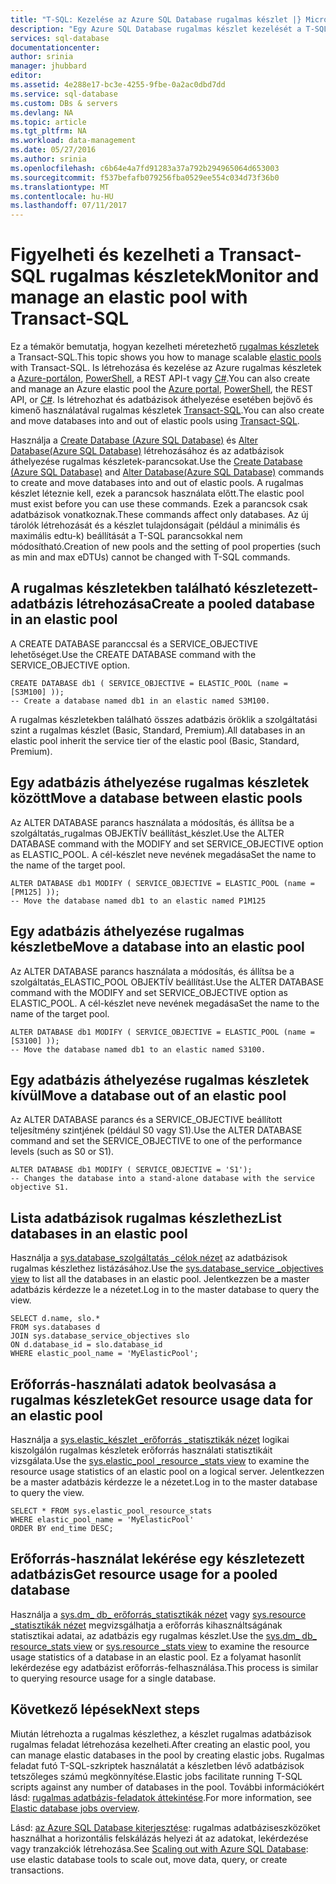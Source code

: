 ```yaml
---
title: "T-SQL: Kezelése az Azure SQL Database rugalmas készlet |} Microsoft Docs"
description: "Egy Azure SQL Database rugalmas készlet kezelését a T-SQL használatával."
services: sql-database
documentationcenter: 
author: srinia
manager: jhubbard
editor: 
ms.assetid: 4e288e17-bc3e-4255-9fbe-0a2ac0dbd7dd
ms.service: sql-database
ms.custom: DBs & servers
ms.devlang: NA
ms.topic: article
ms.tgt_pltfrm: NA
ms.workload: data-management
ms.date: 05/27/2016
ms.author: srinia
ms.openlocfilehash: c6b64e4a7fd91283a37a792b294965064d653003
ms.sourcegitcommit: f537befafb079256fba0529ee554c034d73f36b0
ms.translationtype: MT
ms.contentlocale: hu-HU
ms.lasthandoff: 07/11/2017
---
```

# <a name="monitor-and-manage-an-elastic-pool-with-transact-sql"></a><span data-ttu-id="2da2f-103">Figyelheti és kezelheti a Transact-SQL rugalmas készletek</span><span class="sxs-lookup"><span data-stu-id="2da2f-103">Monitor and manage an elastic pool with Transact-SQL</span></span>
<span data-ttu-id="2da2f-104">Ez a témakör bemutatja, hogyan kezelheti méretezhető [rugalmas készletek](sql-database-elastic-pool.md) a Transact-SQL.</span><span class="sxs-lookup"><span data-stu-id="2da2f-104">This topic shows you how to manage scalable [elastic pools](sql-database-elastic-pool.md) with Transact-SQL.</span></span>  <span data-ttu-id="2da2f-105">Is létrehozása és kezelése az Azure rugalmas készletek a [Azure-portálon](https://portal.azure.com/), [PowerShell](sql-database-elastic-pool-manage-powershell.md), a REST API-t vagy [C#](sql-database-elastic-pool-manage-csharp.md).</span><span class="sxs-lookup"><span data-stu-id="2da2f-105">You can also create and manage an Azure elastic pool the [Azure portal](https://portal.azure.com/), [PowerShell](sql-database-elastic-pool-manage-powershell.md), the REST API, or [C#](sql-database-elastic-pool-manage-csharp.md).</span></span> <span data-ttu-id="2da2f-106">Is létrehozhat és adatbázisok áthelyezése esetében bejövő és kimenő használatával rugalmas készletek [Transact-SQL](sql-database-elastic-pool-manage-tsql.md).</span><span class="sxs-lookup"><span data-stu-id="2da2f-106">You can also create and move databases into and out of elastic pools using [Transact-SQL](sql-database-elastic-pool-manage-tsql.md).</span></span>


<span data-ttu-id="2da2f-107">Használja a [Create Database (Azure SQL Database)](https://msdn.microsoft.com/library/dn268335.aspx) és [Alter Database(Azure SQL Database)](https://msdn.microsoft.com/library/mt574871.aspx) létrehozásához és az adatbázisok áthelyezése rugalmas készletek-parancsokat.</span><span class="sxs-lookup"><span data-stu-id="2da2f-107">Use the [Create Database (Azure SQL Database)](https://msdn.microsoft.com/library/dn268335.aspx) and [Alter Database(Azure SQL Database)](https://msdn.microsoft.com/library/mt574871.aspx) commands to create and move databases into and out of elastic pools.</span></span> <span data-ttu-id="2da2f-108">A rugalmas készlet léteznie kell, ezek a parancsok használata előtt.</span><span class="sxs-lookup"><span data-stu-id="2da2f-108">The elastic pool must exist before you can use these commands.</span></span> <span data-ttu-id="2da2f-109">Ezek a parancsok csak adatbázisok vonatkoznak.</span><span class="sxs-lookup"><span data-stu-id="2da2f-109">These commands affect only databases.</span></span> <span data-ttu-id="2da2f-110">Az új tárolók létrehozását és a készlet tulajdonságait (például a minimális és maximális edtu-k) beállítását a T-SQL parancsokkal nem módosítható.</span><span class="sxs-lookup"><span data-stu-id="2da2f-110">Creation of new pools and the setting of pool properties (such as min and max eDTUs) cannot be changed with T-SQL commands.</span></span>

## <a name="create-a-pooled-database-in-an-elastic-pool"></a><span data-ttu-id="2da2f-111">A rugalmas készletekben található készletezett-adatbázis létrehozása</span><span class="sxs-lookup"><span data-stu-id="2da2f-111">Create a pooled database in an elastic pool</span></span>
<span data-ttu-id="2da2f-112">A CREATE DATABASE paranccsal és a SERVICE_OBJECTIVE lehetőséget.</span><span class="sxs-lookup"><span data-stu-id="2da2f-112">Use the CREATE DATABASE command with the SERVICE_OBJECTIVE option.</span></span>   

    CREATE DATABASE db1 ( SERVICE_OBJECTIVE = ELASTIC_POOL (name = [S3M100] ));
    -- Create a database named db1 in an elastic named S3M100.

<span data-ttu-id="2da2f-113">A rugalmas készletekben található összes adatbázis öröklik a szolgáltatási szint a rugalmas készlet (Basic, Standard, Premium).</span><span class="sxs-lookup"><span data-stu-id="2da2f-113">All databases in an elastic pool inherit the service tier of the elastic pool (Basic, Standard, Premium).</span></span> 

## <a name="move-a-database-between-elastic-pools"></a><span data-ttu-id="2da2f-114">Egy adatbázis áthelyezése rugalmas készletek között</span><span class="sxs-lookup"><span data-stu-id="2da2f-114">Move a database between elastic pools</span></span>
<span data-ttu-id="2da2f-115">Az ALTER DATABASE parancs használata a módosítás, és állítsa be a szolgáltatás\_rugalmas OBJEKTÍV beállítást\_készlet.</span><span class="sxs-lookup"><span data-stu-id="2da2f-115">Use the ALTER DATABASE command with the MODIFY and set SERVICE\_OBJECTIVE option as ELASTIC\_POOL.</span></span> <span data-ttu-id="2da2f-116">A cél-készlet neve nevének megadása</span><span class="sxs-lookup"><span data-stu-id="2da2f-116">Set the name to the name of the target pool.</span></span>

    ALTER DATABASE db1 MODIFY ( SERVICE_OBJECTIVE = ELASTIC_POOL (name = [PM125] ));
    -- Move the database named db1 to an elastic named P1M125  

## <a name="move-a-database-into-an-elastic-pool"></a><span data-ttu-id="2da2f-117">Egy adatbázis áthelyezése rugalmas készletbe</span><span class="sxs-lookup"><span data-stu-id="2da2f-117">Move a database into an elastic pool</span></span>
<span data-ttu-id="2da2f-118">Az ALTER DATABASE parancs használata a módosítás, és állítsa be a szolgáltatás\_ELASTIC_POOL OBJEKTÍV beállítást.</span><span class="sxs-lookup"><span data-stu-id="2da2f-118">Use the ALTER DATABASE command with the MODIFY and set SERVICE\_OBJECTIVE option as ELASTIC_POOL.</span></span> <span data-ttu-id="2da2f-119">A cél-készlet neve nevének megadása</span><span class="sxs-lookup"><span data-stu-id="2da2f-119">Set the name to the name of the target pool.</span></span>

    ALTER DATABASE db1 MODIFY ( SERVICE_OBJECTIVE = ELASTIC_POOL (name = [S3100] ));
    -- Move the database named db1 to an elastic named S3100.

## <a name="move-a-database-out-of-an-elastic-pool"></a><span data-ttu-id="2da2f-120">Egy adatbázis áthelyezése rugalmas készletek kívül</span><span class="sxs-lookup"><span data-stu-id="2da2f-120">Move a database out of an elastic pool</span></span>
<span data-ttu-id="2da2f-121">Az ALTER DATABASE parancs és a SERVICE_OBJECTIVE beállított teljesítmény szintjének (például S0 vagy S1).</span><span class="sxs-lookup"><span data-stu-id="2da2f-121">Use the ALTER DATABASE command and set the SERVICE_OBJECTIVE to one of the performance levels (such as S0 or S1).</span></span>

    ALTER DATABASE db1 MODIFY ( SERVICE_OBJECTIVE = 'S1');
    -- Changes the database into a stand-alone database with the service objective S1.

## <a name="list-databases-in-an-elastic-pool"></a><span data-ttu-id="2da2f-122">Lista adatbázisok rugalmas készlethez</span><span class="sxs-lookup"><span data-stu-id="2da2f-122">List databases in an elastic pool</span></span>
<span data-ttu-id="2da2f-123">Használja a [sys.database\_szolgáltatás \_célok nézet](https://msdn.microsoft.com/library/mt712619) az adatbázisok rugalmas készlethez listázásához.</span><span class="sxs-lookup"><span data-stu-id="2da2f-123">Use the [sys.database\_service \_objectives view](https://msdn.microsoft.com/library/mt712619) to list all the databases in an elastic pool.</span></span> <span data-ttu-id="2da2f-124">Jelentkezzen be a master adatbázis kérdezze le a nézetet.</span><span class="sxs-lookup"><span data-stu-id="2da2f-124">Log in to the master database to query the view.</span></span>

    SELECT d.name, slo.*  
    FROM sys.databases d 
    JOIN sys.database_service_objectives slo  
    ON d.database_id = slo.database_id
    WHERE elastic_pool_name = 'MyElasticPool'; 

## <a name="get-resource-usage-data-for-an-elastic-pool"></a><span data-ttu-id="2da2f-125">Erőforrás-használati adatok beolvasása a rugalmas készletek</span><span class="sxs-lookup"><span data-stu-id="2da2f-125">Get resource usage data for an elastic pool</span></span>
<span data-ttu-id="2da2f-126">Használja a [sys.elastic\_készlet \_erőforrás \_statisztikák nézet](https://msdn.microsoft.com/library/mt280062.aspx) logikai kiszolgálón rugalmas készletek erőforrás használati statisztikáit vizsgálata.</span><span class="sxs-lookup"><span data-stu-id="2da2f-126">Use the [sys.elastic\_pool \_resource \_stats view](https://msdn.microsoft.com/library/mt280062.aspx) to examine the resource usage statistics of an elastic pool on a logical server.</span></span> <span data-ttu-id="2da2f-127">Jelentkezzen be a master adatbázis kérdezze le a nézetet.</span><span class="sxs-lookup"><span data-stu-id="2da2f-127">Log in to the master database to query the view.</span></span>

    SELECT * FROM sys.elastic_pool_resource_stats 
    WHERE elastic_pool_name = 'MyElasticPool'
    ORDER BY end_time DESC;

## <a name="get-resource-usage-for-a-pooled-database"></a><span data-ttu-id="2da2f-128">Erőforrás-használat lekérése egy készletezett adatbázis</span><span class="sxs-lookup"><span data-stu-id="2da2f-128">Get resource usage for a pooled database</span></span>
<span data-ttu-id="2da2f-129">Használja a [sys.dm\_ db\_ erőforrás\_statisztikák nézet](https://msdn.microsoft.com/library/dn800981.aspx) vagy [sys.resource \_statisztikák nézet](https://msdn.microsoft.com/library/dn269979.aspx) megvizsgálhatja a erőforrás kihasználtságának statisztikai adatai, az adatbázis egy rugalmas készlet.</span><span class="sxs-lookup"><span data-stu-id="2da2f-129">Use the [sys.dm\_ db\_ resource\_stats view](https://msdn.microsoft.com/library/dn800981.aspx) or [sys.resource \_stats view](https://msdn.microsoft.com/library/dn269979.aspx) to examine the resource usage statistics of a database in an elastic pool.</span></span> <span data-ttu-id="2da2f-130">Ez a folyamat hasonlít lekérdezése egy adatbázist erőforrás-felhasználása.</span><span class="sxs-lookup"><span data-stu-id="2da2f-130">This process is similar to querying resource usage for a single database.</span></span>

## <a name="next-steps"></a><span data-ttu-id="2da2f-131">Következő lépések</span><span class="sxs-lookup"><span data-stu-id="2da2f-131">Next steps</span></span>
<span data-ttu-id="2da2f-132">Miután létrehozta a rugalmas készlethez, a készlet rugalmas adatbázisok rugalmas feladat létrehozása kezelheti.</span><span class="sxs-lookup"><span data-stu-id="2da2f-132">After creating an elastic pool, you can manage elastic databases in the pool by creating elastic jobs.</span></span> <span data-ttu-id="2da2f-133">Rugalmas feladat futó T-SQL-szkriptek használatát a készletben lévő adatbázisok tetszőleges számú megkönnyítése.</span><span class="sxs-lookup"><span data-stu-id="2da2f-133">Elastic jobs facilitate running T-SQL scripts against any number of databases in the pool.</span></span> <span data-ttu-id="2da2f-134">További információkért lásd: [rugalmas adatbázis-feladatok áttekintése](sql-database-elastic-jobs-overview.md).</span><span class="sxs-lookup"><span data-stu-id="2da2f-134">For more information, see [Elastic database jobs overview](sql-database-elastic-jobs-overview.md).</span></span> 

<span data-ttu-id="2da2f-135">Lásd: [az Azure SQL Database kiterjesztése](sql-database-elastic-scale-introduction.md): rugalmas adatbáziseszközöket használhat a horizontális felskálázás helyezi át az adatokat, lekérdezése vagy tranzakciók létrehozása.</span><span class="sxs-lookup"><span data-stu-id="2da2f-135">See [Scaling out with Azure SQL Database](sql-database-elastic-scale-introduction.md): use elastic database tools to scale out, move data, query, or create transactions.</span></span>

